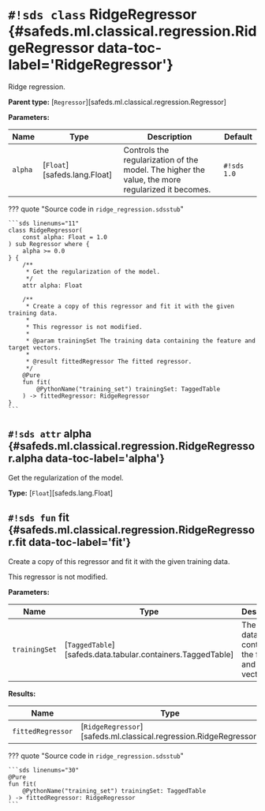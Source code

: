 # `#!sds class` RidgeRegressor {#safeds.ml.classical.regression.RidgeRegressor data-toc-label='RidgeRegressor'}

Ridge regression.

**Parent type:** [`Regressor`][safeds.ml.classical.regression.Regressor]

**Parameters:**

| Name | Type | Description | Default |
|------|------|-------------|---------|
| `alpha` | [`Float`][safeds.lang.Float] | Controls the regularization of the model. The higher the value, the more regularized it becomes. | `#!sds 1.0` |

??? quote "Source code in `ridge_regression.sdsstub`"

    ```sds linenums="11"
    class RidgeRegressor(
        const alpha: Float = 1.0
    ) sub Regressor where {
        alpha >= 0.0
    } {
        /**
         * Get the regularization of the model.
         */
        attr alpha: Float
    
        /**
         * Create a copy of this regressor and fit it with the given training data.
         *
         * This regressor is not modified.
         *
         * @param trainingSet The training data containing the feature and target vectors.
         *
         * @result fittedRegressor The fitted regressor.
         */
        @Pure
        fun fit(
            @PythonName("training_set") trainingSet: TaggedTable
        ) -> fittedRegressor: RidgeRegressor
    }
    ```

## `#!sds attr` alpha {#safeds.ml.classical.regression.RidgeRegressor.alpha data-toc-label='alpha'}

Get the regularization of the model.

**Type:** [`Float`][safeds.lang.Float]

## `#!sds fun` fit {#safeds.ml.classical.regression.RidgeRegressor.fit data-toc-label='fit'}

Create a copy of this regressor and fit it with the given training data.

This regressor is not modified.

**Parameters:**

| Name | Type | Description | Default |
|------|------|-------------|---------|
| `trainingSet` | [`TaggedTable`][safeds.data.tabular.containers.TaggedTable] | The training data containing the feature and target vectors. | - |

**Results:**

| Name | Type | Description |
|------|------|-------------|
| `fittedRegressor` | [`RidgeRegressor`][safeds.ml.classical.regression.RidgeRegressor] | The fitted regressor. |

??? quote "Source code in `ridge_regression.sdsstub`"

    ```sds linenums="30"
    @Pure
    fun fit(
        @PythonName("training_set") trainingSet: TaggedTable
    ) -> fittedRegressor: RidgeRegressor
    ```
